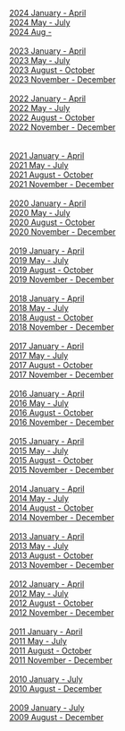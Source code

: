 <a href = "https://tastethewhip.github.io/2024_part_i.html">2024 January - April </a><br>
<a href = "https://tastethewhip.github.io/2024_part_ii.html">2024 May - July  </a><br>
<a href = "https://tastethewhip.github.io/2024_part_iii.html">2024 Aug -   </a><br><br>
<a href = "https://tastethewhip.github.io/2023_part_i.html">2023 January - April</a><br>
<a href = "https://tastethewhip.github.io/2023_part_ii.html">2023 May - July</a><br>
<a href = "https://tastethewhip.github.io/2023_part_iii.html">2023 August - October</a><br>
<a href = "https://tastethewhip.github.io/2023_part_iv.html">2023 November - December</a><br><br>
<a href = "https://tastethewhip.github.io/2022_part_i.html">2022 January - April</a><br>
<a href = "https://tastethewhip.github.io/2022_part_ii.html">2022 May - July</a><br>
<a href = "https://tastethewhip.github.io/2022_part_iii.html">2022 August - October</a><br>
<a href = "https://tastethewhip.github.io/2022_part_iv.html">2022 November - December</a><br><br>   
<a href = "https://tastethewhip.github.io/2021_part_i.html">2021 January - April</a><br>
<a href = "https://tastethewhip.github.io/2021_part_ii.html">2021 May - July</a><br>
<a href = "https://tastethewhip.github.io/2021_part_iii.html">2021 August - October</a><br>
<a href = "https://tastethewhip.github.io/2021_part_iv.html">2021 November - December</a><br><br>
<a href = "https://tastethewhip.github.io/2020_part_i.html">2020 January - April</a><br>
<a href = "https://tastethewhip.github.io/2020_part_ii.html">2020 May - July</a><br>
<a href = "https://tastethewhip.github.io/2020_part_iii.html">2020 August - October</a><br>
<a href = "https://tastethewhip.github.io/2020_part_iv.html">2020 November - December</a><br><br>
<a href = "https://tastethewhip.github.io/2019_part_i.html">2019 January - April</a><br>
<a href = "https://tastethewhip.github.io/2019_part_ii.html">2019 May - July</a><br>
<a href = "https://tastethewhip.github.io/2019_part_iii.html">2019 August - October</a><br>
<a href = "https://tastethewhip.github.io/2019_part_iv.html">2019 November - December</a><br><br>
<a href = "https://tastethewhip.github.io/2018_part_i.html">2018 January - April</a><br>
<a href = "https://tastethewhip.github.io/2018_part_ii.html">2018 May - July</a><br>
<a href = "https://tastethewhip.github.io/2018_part_iii.html">2018 August - October</a><br>
<a href = "https://tastethewhip.github.io/2018_part_iv.html">2018 November - December</a><br><br>
<a href = "https://tastethewhip.github.io/2017_part_i.html">2017 January - April</a><br>
<a href = "https://tastethewhip.github.io/2017_part_ii.html">2017 May - July</a><br>
<a href = "https://tastethewhip.github.io/2017_part_iii.html">2017 August - October</a><br>
<a href = "https://tastethewhip.github.io/2017_part_iv.html">2017 November - December</a><br><br>
<a href = "https://tastethewhip.github.io/2016_part_i.html">2016 January - April</a><br>
<a href = "https://tastethewhip.github.io/2016_part_ii.html">2016 May - July</a><br>
<a href = "https://tastethewhip.github.io/2016_part_iii.html">2016 August - October</a><br>
<a href = "https://tastethewhip.github.io/2016_part_iv.html">2016 November - December</a><br><br>
<a href = "https://tastethewhip.github.io/2015_part_i.html">2015 January - April</a><br>
<a href = "https://tastethewhip.github.io/2015_part_ii.html">2015 May - July</a><br>
<a href = "https://tastethewhip.github.io/2015_part_iii.html">2015 August - October</a><br>
<a href = "https://tastethewhip.github.io/2015_part_iv.html">2015 November - December</a><br><br>
<a href = "https://tastethewhip.github.io/2014_part_i.html">2014 January - April</a><br>
<a href = "https://tastethewhip.github.io/2014_part_ii.html">2014 May - July</a><br>
<a href = "https://tastethewhip.github.io/2014_part_iii.html">2014 August - October</a><br>
<a href = "https://tastethewhip.github.io/2014_part_iv.html">2014 November - December</a><br><br>
<a href = "https://tastethewhip.github.io/2013_part_i.html">2013 January - April</a><br>
<a href = "https://tastethewhip.github.io/2013_part_ii.html">2013 May - July</a><br>
<a href = "https://tastethewhip.github.io/2013_part_iii.html">2013 August - October</a><br>
<a href = "https://tastethewhip.github.io/2013_part_iv.html">2013 November - December</a><br><br>
<a href = "https://tastethewhip.github.io/2012_part_i.html">2012 January - April</a><br>
<a href = "https://tastethewhip.github.io/2012_part_ii.html">2012 May - July</a><br>
<a href = "https://tastethewhip.github.io/2012_part_iii.html">2012 August - October</a><br>
<a href = "https://tastethewhip.github.io/2012_part_iv.html">2012 November - December</a><br><br>
<a href = "https://tastethewhip.github.io/2011_part_i.html">2011 January - April</a><br>
<a href = "https://tastethewhip.github.io/2011_part_ii.html">2011 May - July</a><br>
<a href = "https://tastethewhip.github.io/2011_part_iii.html">2011 August - October</a><br>
<a href = "https://tastethewhip.github.io/2011_part_iv.html">2011 November - December</a><br><br>
<a href = "https://tastethewhip.github.io/2010_part_i.html">2010 January - July</a><br>
<a href = "https://tastethewhip.github.io/2010_part_ii.html">2010 August - December</a><br><br>
<a href = "https://tastethewhip.github.io/2009_part_i.html">2009 January - July</a><br>
<a href = "https://tastethewhip.github.io/2009_part_ii.html">2009 August - December</a><br><br>
